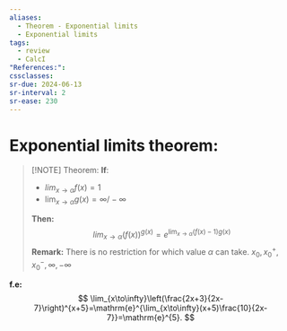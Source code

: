 ```yaml
---
aliases:
  - Theorem - Exponential limits
  - Exponential limits
tags:
  - review
  - CalcI
"References:": 
cssclasses:
sr-due: 2024-06-13
sr-interval: 2
sr-ease: 230
---
```

# Exponential limits theorem: 

> [!NOTE] Theorem: 
> **If**:
> + $lim_{x\rightarrow \alpha} f(x) = 1$
> + $\lim_{x\rightarrow \alpha} g(x) = \infty / -\infty$
>   
> **Then:** 
> $$
> lim_{x\rightarrow \alpha}(f(x))^{g(x)} = e^{\lim_{x\rightarrow \alpha}(f(x) - 1)g(x)}
> $$
> **Remark:**
> There is no restriction for which value $\alpha$ can take. $x_0, x_0^+, x_0^-,\infty , -\infty$

**f.e:**
$$
\lim_{x\to\infty}\left(\frac{2x+3}{2x-7}\right)^{x+5}=\mathrm{e}^{\lim_{x\to\infty}(x+5)\frac{10}{2x-7}}=\mathrm{e}^{5}.
$$

